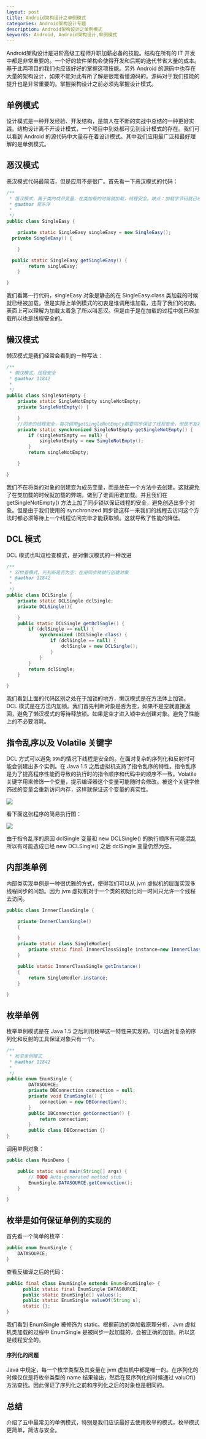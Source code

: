 ```yaml
---
layout: post
title: Android架构设计之单例模式
categories: Android架构设计专题
description: Android架构设计之单例模式
keywords: Android, Android架构设计,单例模式
---
```


Android架构设计是进阶高级工程师升职加薪必备的技能。结构在所有的 IT 开发中都是非常重要的。一个好的软件架构会使得开发和后期的迭代节省大量的成本。基于此两项目的我们也应该好好的掌握这项技能。另外 Android 的源码中也存在大量的架构设计，如果不能对此有所了解是很难看懂源码的。源码对于我们技能的提升也是非常重要的。掌握架构设计之前必须先掌握设计模式。

## 单例模式
设计模式是一种开发经验、开发结构，是前人在不断的实战中总结的一种更好实践。结构设计离不开设计模式，一个项目中到处都可见到设计模式的存在。我们可以看到 Android 的源代码中大量存在着设计模式。其中我们应用最广泛和最好理解的是单例模式。

## 恶汉模式
恶汉模式代码最简洁，但是应用不是很广。首先看一下恶汉模式的代码：

```java
/**
 * 饿汉模式，属于类的成员变量，在类加载的时候就加载，线程安全。缺点：加载字节码就已经加载了无法做到随用随加载
 * @author 晁东洋
 *
 */
public class SingleEasy {

	private static SingleEasy singleEasy = new SingleEasy();
  private SingleEasy() {

	}

  public static SingleEasy getSingleEasy() {
		return singleEasy;
	}

}
```
我们看第一行代码，singleEasy 对象是静态的在 SingleEasy.class 类加载的时候就已经被加载，但是实际上单例模式的初衷是谁调用谁加载，违背了我们的初衷。表面上可以理解为加载太着急了所以叫恶汉。但是由于是在加载的过程中就已经加载所以也是线程安全的。

## 懒汉模式
懒汉模式是我们经常会看到的一种写法：
```java
/**
 * 懒汉模式，线程安全
 * @author 11842
 *
 */
public class SingleNotEmpty {
	private static SingleNotEmpty singleNotEmpty;
	private SingleNotEmpty() {

	}
	//同步的线程安全，每次调用getSingleNotEmpty都要同步保证了线程安全，但是不友好造成性能降低
	private static synchronized SingleNotEmpty getSingleNotEmpty() {
		if (singleNotEmpty == null) {
			singleNotEmpty = new SingleNotEmpty();
		}
		return singleNotEmpty;

	}

}

```
我们不在将类的对象的创建变为成员变量，而是放在一个方法中去创建。这就避免了在类加载的时候就加载的弊端，做到了谁调用谁加载。并且我们在 getSingleNotEmpty() 方法上加了同步锁以保证线程的安全，避免创造出多个对象。但是由于我们使用的 synchronized 同步锁这样一来我们的线程去访问这个方法时都必须等待上一个线程访问完毕才能获取锁。这就导致了性能的降低。

## DCL 模式
DCL 模式也叫双检查模式，是对懒汉模式的一种改进

```java
/**
 * 双检查模式，先判断是否为空，在用同步锁就行创建对象
 * @author 11842
 *
 */
public class DCLSingle {
	private static DCLSingle dclSingle;
	private DCLSingle(){

	}
	public static DCLSingle getDclSngle() {
		if (dclSingle == null) {
			synchronized (DCLSingle.class) {
				if (dclSingle == null) {
					dclSingle = new DCLSingle();
				}
			}
		}
		return dclSingle;
	}

}

```
我们看到上面的代码区别之处在于加锁的地方，懒汉模式是在方法体上加锁。DCL 模式是在方法内加锁。我们首先判断对象是否为空，如果不是空就直接返回，避免了懒汉模式的等待释放锁。如果是空才进入锁中去创建对象。避免了性能上的不必要消耗。

## 指令乱序以及 Volatile 关键字
DCL 方式可以避免 ```99%```的情况下线程是安全的。在面对复杂的序列化和反射时可能会创建出多个实例。在 Java 1.5 之后虚拟机支持了指令乱序的特性。指令乱序是为了提高程序性能而导致的执行时的指令顺序和代码中的顺序不一致。Volatile 关键字用来修饰一个变量，提示编译器这个变量可能随时会修改。被这个关键字修饰过的变量会重新访问内存，这样就保证这个变量的真实性。

![](/images/blog/20180423.png)

看下面这张程序的简易执行图：

![](/images/blog/20180424.png)

由于指令乱序的原因 dclSingle 变量和 new DCLSingle() 的执行顺序有可能混乱所以有可能造成已经 new DCLSingle() 之后 dclSingle 变量仍然为空。

## 内部类单例
内部类实现单例是一种很优雅的方式，使得我们可以从 jvm 虚拟机的层面实现多线程同步的问题。因为 jvm 虚拟机对于一个类的初始化同一时间只允许一个线程去访问。

```Java
public class InnnerClassSingle {

	private InnnerClassSingle()
	{

	}
	private static class SingleHodler{
		private static final InnnerClassSingle instance=new InnnerClassSingle();
	}

	public static InnnerClassSingle getInstance()
	{
		return SingleHodler.instance;
	}

}

```
## 枚举单例
枚举单例模式是在 Java 1.5 之后利用枚举这一特性来实现的。可以面对复杂的序列化和反射的工具保证对象只有一个。

```Java
/**
 * 枚举单例模式
 * @author 11842
 *
 */
public enum EnumSingle {
	    DATASOURCE;
	    private DBConnection connection = null;
	    private void EnumSingle() {
	        connection = new DBConnection();
	    }
	    public DBConnection getConnection() {
	        return connection;
	    }
	    public class DBConnection {}
}

```
调用单例对象：
```Java
public class MainDemo {

	public static void main(String[] args) {
		// TODO Auto-generated method stub
		EnumSingle.DATASOURCE.getConnection();
	}

}
```

## 枚举是如何保证单例的实现的
首先看一个简单的枚举：
```Java
public enum EnumSingle {
    DATASOURCE;
}  
```
查看反编译之后的代码：
```Java
public final class EnumSingle extends Enum<EnumSingle> {
      public static final EnumSingle DATASOURCE;
      public static EnumSingle[] values();
      public static EnumSingle valueOf(String s);
      static {};
}
```
我们看到 EnumSingle 被修饰为 static。根据前边的类加载原理分析，Jvm 虚拟机类加载的过程中 EnumSingle 是被同步一起加载的，会被正确的加锁。所以这是线程安全的。

#### 序列化的问题
Java 中规定，每一个枚举类型及其变量在 jvm 虚拟机中都是唯一的。在序列化的时候仅仅是将枚举类型的 name 结果输出，然后在反序列化的时候通过 valuOf() 方法查找。因此保证了序列化之前和序列化之后的对象也是相同的。

## 总结
介绍了五中最常见的单例模式，特别是我们应该最好去使用枚举的模式，枚举模式更简单，简洁与安全。
